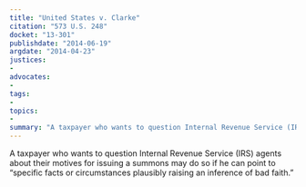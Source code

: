 ```yaml
---
title: "United States v. Clarke"
citation: "573 U.S. 248"
docket: "13-301"
publishdate: "2014-06-19"
argdate: "2014-04-23"
justices:
- 
advocates:
- 
tags:
- 
topics:
- 
summary: "A taxpayer who wants to question Internal Revenue Service (IRS) agents about their motives for issuing a summons may do so if he can point to “specific facts or circumstances plausibly raising an inference of bad faith.”"
---
```

A taxpayer who wants to question Internal Revenue Service (IRS) agents about their motives for issuing a summons may do so if he can point to “specific facts or circumstances plausibly raising an inference of bad faith.”

